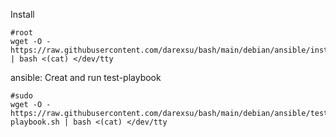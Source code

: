 Install
```
#root
wget -O - https://raw.githubusercontent.com/darexsu/bash/main/debian/ansible/install.sh | bash <(cat) </dev/tty
```
ansible:  Creat and run test-playbook
```
#sudo
wget -O - https://raw.githubusercontent.com/darexsu/bash/main/debian/ansible/test-playbook.sh | bash <(cat) </dev/tty
```
